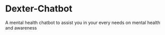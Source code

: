 # Dexter-Chatbot
A mental health chatbot to assist you in your every needs on mental health and awareness
